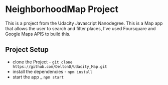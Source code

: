 # NeighborhoodMap Project

This is a project from the Udacity Javascript Nanodegree.
This is a Map app that allows the user to search and filter places, I've used Foursquare and Google Maps APIS to build this.

## Project Setup

* clone the Project - `git clone https://github.com/DeltonD/Udacity_Map.git`
* install the dependencies - `npm install`
* start the app _ `npm start`


